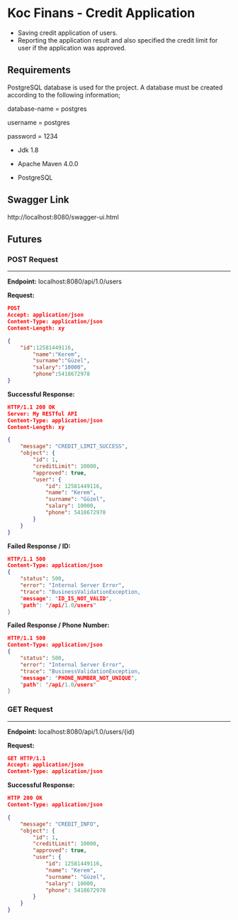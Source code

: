 # Koc Finans - Credit Application
- Saving credit application of users.
- Reporting the application result and also specified the credit limit for user if the application was approved.


## Requirements
PostgreSQL database is used for the project. A database must be created according to the following information;

database-name = postgres

username = postgres

password = 1234


- Jdk 1.8

- Apache Maven 4.0.0

- PostgreSQL 

## Swagger Link

http://localhost:8080/swagger-ui.html

## Futures

### POST Request
---
**Endpoint:** localhost:8080/api/1.0/users 

**Request:**

```json
POST 
Accept: application/json
Content-Type: application/json
Content-Length: xy

{
    "id":12581449116,
        "name":"Kerem",
        "surname":"Güzel",
        "salary":"10000",
        "phone":5418672978
}
```
**Successful Response:**
```json
HTTP/1.1 200 OK
Server: My RESTful API
Content-Type: application/json
Content-Length: xy

{
    "message": "CREDIT_LIMIT_SUCCESS",
    "object": {
        "id": 1,
        "creditLimit": 10000,
        "approved": true,
        "user": {
            "id": 12581449116,
            "name": "Kerem",
            "surname": "Güzel",
            "salary": 10000,
            "phone": 5418672978
        }
    }
}
```
**Failed Response / ID:**
```json
HTTP/1.1 500
Content-Type: application/json
{
    "status": 500,
    "error": "Internal Server Error",
    "trace": "BusinessValidationException,
    "message": "ID_IS_NOT_VALID",
    "path": "/api/1.0/users"
}
```

**Failed Response / Phone Number:**
```json
HTTP/1.1 500
Content-Type: application/json
{
    "status": 500,
    "error": "Internal Server Error",
    "trace": "BusinessValidationException,
    "message": "PHONE_NUMBER_NOT_UNIQUE",
    "path": "/api/1.0/users"
}
```

### GET Request
---
**Endpoint:** localhost:8080/api/1.0/users/{id}

**Request:**

```json
GET HTTP/1.1
Accept: application/json
Content-Type: application/json

```

**Successful Response:**

```json
HTTP 200 OK
Content-Type: application/json

{
    "message": "CREDIT_INFO",
    "object": {
        "id": 1,
        "creditLimit": 10000,
        "approved": true,
        "user": {
            "id": 12581449116,
            "name": "Kerem",
            "surname": "Güzel",
            "salary": 10000,
            "phone": 5418672978
        }
    }
}
```
